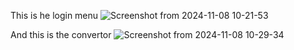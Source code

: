 This is he login menu
![Screenshot from 2024-11-08 10-21-53](https://github.com/user-attachments/assets/8831074b-beef-477f-b2ab-a02a01958b5b)


And this is the convertor
![Screenshot from 2024-11-08 10-29-34](https://github.com/user-attachments/assets/ef9ccfec-d1cc-4785-93a7-e6c12419d476)


